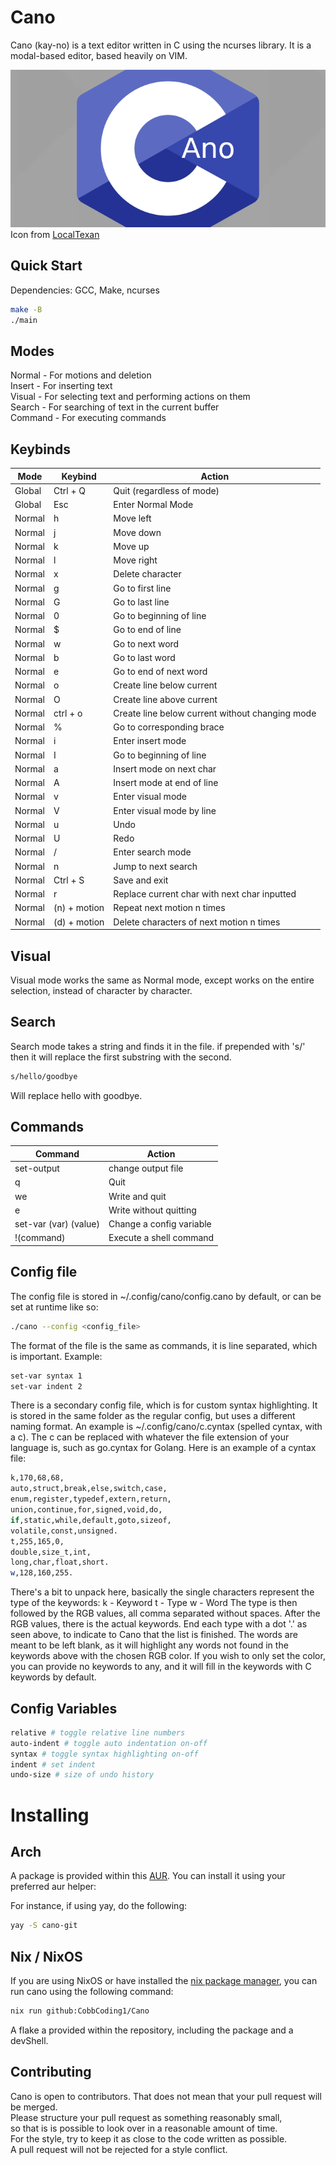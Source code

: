 # Cano
Cano (kay-no) is a text editor written in C using the ncurses library.
It is a modal-based editor, based heavily on VIM. 

![Cano icon](cano.png) \
Icon from [LocalTexan](https://github.com/LocalTexan)

## Quick Start
Dependencies: GCC, Make, ncurses
```sh
make -B
./main
```

## Modes
Normal - For motions and deletion \
Insert - For inserting text \
Visual - For selecting text and performing actions on them \
Search - For searching of text in the current buffer \
Command - For executing commands

## Keybinds
|Mode  | Keybind        | Action                                          |
|------|----------------|-------------------------------------------------|
|Global| Ctrl + Q       | Quit (regardless of mode)                       |
|Global| Esc            | Enter Normal Mode                               |
|Normal| h              | Move left                                       |
|Normal| j              | Move down                                       |
|Normal| k              | Move up                                         |
|Normal| l              | Move right                                      |
|Normal| x              | Delete character                                |
|Normal| g              | Go to first line                                |
|Normal| G              | Go to last line                                 |
|Normal| 0              | Go to beginning of line                         |
|Normal| $              | Go to end of line                               |
|Normal| w              | Go to next word                                 |
|Normal| b              | Go to last word                                 |
|Normal| e              | Go to end of next word                          |
|Normal| o              | Create line below current                       |
|Normal| O              | Create line above current                       |
|Normal| ctrl + o       | Create line below current without changing mode |
|Normal| %              | Go to corresponding brace                       |
|Normal| i              | Enter insert mode                               |
|Normal| I              | Go to beginning of line                         |
|Normal| a              | Insert mode on next char                        |
|Normal| A              | Insert mode at end of line                      |
|Normal| v              | Enter visual mode                               |
|Normal| V              | Enter visual mode by line                       |
|Normal| u              | Undo                                            |
|Normal| U              | Redo                                            |
|Normal| /              | Enter search mode                               |
|Normal| n              | Jump to next search                             |
|Normal| Ctrl + S       | Save and exit                                   |
|Normal| r              | Replace current char with next char inputted    |
|Normal| (n) + motion   | Repeat next motion n times                      |
|Normal| (d) + motion   | Delete characters of next motion n times        |

## Visual
Visual mode works the same as Normal mode, except works on the entire selection, instead of character by character.

## Search
Search mode takes a string and finds it in the file.
if prepended with 's/' then it will replace the first substring with the second.
```sh
s/hello/goodbye
```
Will replace hello with goodbye.

## Commands 
| Command               | Action                    |
|-----------------------|---------------------------|
| set-output            | change output file        |
| q                     | Quit                      |
| we                    | Write and quit            |
| e                     | Write without quitting    |
| set-var (var) (value) | Change a config variable  |
| !(command)            | Execute a shell command   |

## Config file
The config file is stored in ~/.config/cano/config.cano by default, or can be set at runtime like so:
```sh
./cano --config <config_file>
```

The format of the file is the same as commands, it is line separated, which is important.
Example:
```sh
set-var syntax 1 
set-var indent 2 
```

There is a secondary config file, which is for custom syntax highlighting. It is stored in the same folder as the regular config, but uses a different naming format.
An example is ~/.config/cano/c.cyntax (spelled cyntax, with a c). The c can be replaced with whatever the file extension of your language is, such as go.cyntax for Golang.
Here is an example of a cyntax file:
```sh
k,170,68,68,
auto,struct,break,else,switch,case,
enum,register,typedef,extern,return,
union,continue,for,signed,void,do,
if,static,while,default,goto,sizeof,
volatile,const,unsigned.
t,255,165,0,
double,size_t,int,
long,char,float,short.
w,128,160,255.
```
There's a bit to unpack here, basically the single characters represent the type of the keywords:
k - Keyword
t - Type
w - Word
The type is then followed by the RGB values, all comma separated without spaces. After the RGB values, there is the actual keywords. End each type with a dot '.' as seen above, to indicate to Cano that the list is finished. The words are meant to be left blank, as it will highlight any words not found in the keywords above with the chosen RGB color.
If you wish to only set the color, you can provide no keywords to any, and it will fill in the keywords with C keywords by default.

## Config Variables
```sh
relative # toggle relative line numbers
auto-indent # toggle auto indentation on-off
syntax # toggle syntax highlighting on-off
indent # set indent
undo-size # size of undo history 
```

# Installing

## Arch

A package is provided within this [AUR](https://aur.archlinux.org).
You can install it using your preferred aur helper:

For instance, if using yay, do the following:
```sh
yay -S cano-git
```

## Nix / NixOS

If you are using NixOS or have installed the [nix package manager](https://nixos.org),
you can run cano using the following command:

```sh
nix run github:CobbCoding1/Cano
```

A flake a provided within the repository, including the package and a devShell.


## Contributing
Cano is open to contributors. That does not mean that your pull request will be merged. \
Please structure your pull request as something reasonably small, \
so that is is possible to look over in a reasonable amount of time. \
For the style, try to keep it as close to the code written as possible. \
A pull request will not be rejected for a style conflict.
